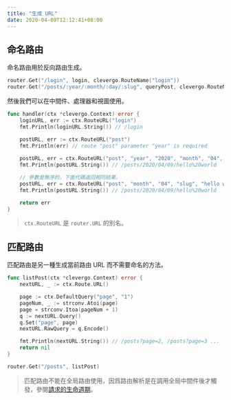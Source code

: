 ```yaml
---
title: "生成 URL"
date: 2020-04-09T12:12:41+08:00
---
```


## 命名路由

命名路由用於反向路由生成。

```go
router.Get("/login", login, clevergo.RouteName("login"))
router.Get("/posts/:year/:month/:day/:slug", queryPost, clevergo.RouteName("post"))
```

然後我們可以在中間件、處理器和視圖使用。

```go
func handler(ctx *clevergo.Context) error {
    loginURL, err := ctx.RouteURL("login")
    fmt.Println(loginURL.String()) // /login

    postURL, err := ctx.RouteURL("post")
	fmt.Println(err) // route "post" parameter "year" is required
    
    postURL, err = ctx.RouteURL("post", "year", "2020", "month", "04", "day", "09", "slug", "hello world")
    fmt.Println(postURL.String()) // /posts/2020/04/09/hello%20world

    // 參數是無序的，下面代碼返回相同結果。
    postURL, err = ctx.RouteURL("post", "month", "04", "slug", "hello world", "day", "09", "year", "2020")
    fmt.Println(postURL.String()) // /posts/2020/04/09/hello%20world

    return err
}
```

> `ctx.RouteURL` 是 `router.URL` 的別名。

## 匹配路由

匹配路由是另一種生成當前路由 URL 而不需要命名的方法。

```go
func listPost(ctx *clevergo.Context) error {
	nextURL, _ := ctx.Route.URL()

	page := ctx.DefaultQuery("page", "1")
	pageNum, _ := strconv.Atoi(page)
	page = strconv.Itoa(pageNum + 1)
	q := nextURL.Query()
	q.Set("page", page)
	nextURL.RawQuery = q.Encode()

	fmt.Println(nextURL.String()) // /posts?page=2, /posts?page=3 ...
	return nil
}

router.Get("/posts", listPost)
```

> 匹配路由不能在全局路由使用，因爲路由解析是在調用全局中間件後才觸發，參閱[請求的生命週期](/zh-hant/docs/concepts/request-lifecycle)。
